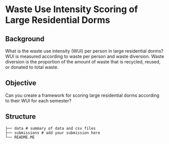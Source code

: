 # Waste Use Intensity Scoring of Large Residential Dorms

## Background 
What is the waste use intensity (WUI) per person in large residential dorms? WUI is measured according to waste per person and waste diversion. Waste diversion is the proportion of the amount of waste that is recycled, reused, or donated to total waste.

## Objective 
Can you create a framework for scoring large residential dorms according to their WUI for each semester?

## Structure 
```
├── data # summary of data and csv files                
├── submissions # add your submission here 
└── README.ME
```
